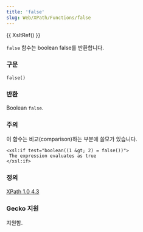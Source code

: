 ```yaml
---
title: 'false'
slug: Web/XPath/Functions/false
---
```


{{ XsltRef() }}

`false` 함수는 boolean false를 반환합니다.

### 구문

```
false()
```

### 반환

Boolean `false`.

### 주의

이 함수는 비교(comparison)하는 부분에 쓸모가 있습니다.

```
<xsl:if test="boolean((1 &gt; 2) = false())">
 The expression evaluates as true
</xsl:if>
```

### 정의

[XPath 1.0 4.3](http://www.w3.org/TR/xpath#function-false)

### Gecko 지원

지원함.
